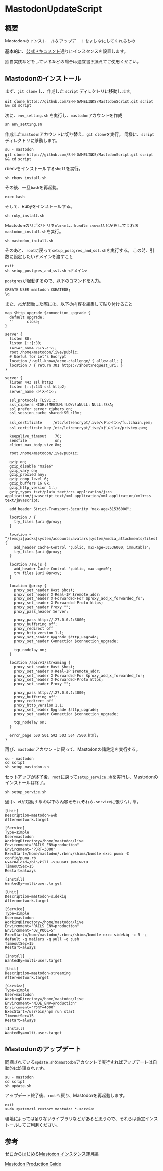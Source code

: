 # MastodonUpdateScript
## 概要
Mastodonのインストール＆アップデートをよしなにしてくれるもの

基本的に、[公式ドキュメント](https://github.com/tootsuite/documentation/blob/master/Running-Mastodon/Production-guide.md)通りにインスタンスを設置します。

独自実装などをしているなどの場合は適宜書き換えてご使用ください。

## Mastodonのインストール

まず、`git clone` し、作成した `script` ディレクトリに移動します。

```
git clone https://github.com/S-H-GAMELINKS/MastodonScript.git script　&& cd script
```

次に、`env_setting.sh` を実行し、`mastodon`アカウントを作成

```
sh env_setting.sh
```

作成した`mastodon`アカウントに切り替え、`git clone`を実行。
同様に、`script`ディレクトリに移動します。

```
su - mastodon
git clone https://github.com/S-H-GAMELINKS/MastodonScript.git script　&& cd script
```

rbenvをインストールする`shell`を実行。

```
sh rbenv_install.sh
```

その後、一旦`bash`を再起動。

```
exec bash
```

そして、Rubyをインストールする。

```
sh ruby_install.sh
```

Mastodonのリポジトリを`clone`し、`bundle install`とかをしてくれる`mastodon_install.sh`を実行。

```
sh mastodon_install.sh
```

そのあと、`root`に戻って`setup_postgres_and_ssl.sh`を実行する。
この時、引数に設定したいドメインを渡すこと

```
exit
sh setup_postgres_and_ssl.sh <ドメイン> 
```

`postgres`が起動するので、以下のコマンドを入力。

```
CREATE USER mastodon CREATEDB;
\q
```

また、`vi`が起動した際には、以下の内容を編集して貼り付けること

```
map $http_upgrade $connection_upgrade {
  default upgrade;
  ''      close;
}

server {
  listen 80;
  listen [::]:80;
  server_name <ドメイン>;
  root /home/mastodon/live/public;
  # Useful for Let's Encrypt
  location /.well-known/acme-challenge/ { allow all; }
  location / { return 301 https://$host$request_uri; }
}

server {
  listen 443 ssl http2;
  listen [::]:443 ssl http2;
  server_name <ドメイン>;

  ssl_protocols TLSv1.2;
  ssl_ciphers HIGH:!MEDIUM:!LOW:!aNULL:!NULL:!SHA;
  ssl_prefer_server_ciphers on;
  ssl_session_cache shared:SSL:10m;

  ssl_certificate     /etc/letsencrypt/live/<ドメイン>/fullchain.pem;
  ssl_certificate_key /etc/letsencrypt/live/<ドメイン>/privkey.pem;

  keepalive_timeout    70;
  sendfile             on;
  client_max_body_size 8m;

  root /home/mastodon/live/public;

  gzip on;
  gzip_disable "msie6";
  gzip_vary on;
  gzip_proxied any;
  gzip_comp_level 6;
  gzip_buffers 16 8k;
  gzip_http_version 1.1;
  gzip_types text/plain text/css application/json application/javascript text/xml application/xml application/xml+rss text/javascript;

  add_header Strict-Transport-Security "max-age=31536000";

  location / {
    try_files $uri @proxy;
  }

  location ~ ^/(emoji|packs|system/accounts/avatars|system/media_attachments/files) {
    add_header Cache-Control "public, max-age=31536000, immutable";
    try_files $uri @proxy;
  }
  
  location /sw.js {
    add_header Cache-Control "public, max-age=0";
    try_files $uri @proxy;
  }

  location @proxy {
    proxy_set_header Host $host;
    proxy_set_header X-Real-IP $remote_addr;
    proxy_set_header X-Forwarded-For $proxy_add_x_forwarded_for;
    proxy_set_header X-Forwarded-Proto https;
    proxy_set_header Proxy "";
    proxy_pass_header Server;

    proxy_pass http://127.0.0.1:3000;
    proxy_buffering off;
    proxy_redirect off;
    proxy_http_version 1.1;
    proxy_set_header Upgrade $http_upgrade;
    proxy_set_header Connection $connection_upgrade;

    tcp_nodelay on;
  }

  location /api/v1/streaming {
    proxy_set_header Host $host;
    proxy_set_header X-Real-IP $remote_addr;
    proxy_set_header X-Forwarded-For $proxy_add_x_forwarded_for;
    proxy_set_header X-Forwarded-Proto https;
    proxy_set_header Proxy "";

    proxy_pass http://127.0.0.1:4000;
    proxy_buffering off;
    proxy_redirect off;
    proxy_http_version 1.1;
    proxy_set_header Upgrade $http_upgrade;
    proxy_set_header Connection $connection_upgrade;

    tcp_nodelay on;
  }

  error_page 500 501 502 503 504 /500.html;
}
```

再び、`mastodon`アカウントに戻って、Mastodonの諸設定を実行する。

```
su - mastodon
cd script
sh setup_mastodon.sh
```

セットアップが終了後、`root`に戻って`setup_service.sh`を実行し、Mastodonのインストールは終了。

```
sh setup_service.sh
```

途中、viが起動するの以下の内容をそれぞれの`.service`に張り付ける。

```
[Unit]
Description=mastodon-web
After=network.target

[Service]
Type=simple
User=mastodon
WorkingDirectory=/home/mastodon/live
Environment="RAILS_ENV=production"
Environment="PORT=3000"
ExecStart=/home/mastodon/.rbenv/shims/bundle exec puma -C config/puma.rb
ExecReload=/bin/kill -SIGUSR1 $MAINPID
TimeoutSec=15
Restart=always

[Install]
WantedBy=multi-user.target
```

```
[Unit]
Description=mastodon-sidekiq
After=network.target

[Service]
Type=simple
User=mastodon
WorkingDirectory=/home/mastodon/live
Environment="RAILS_ENV=production"
Environment="DB_POOL=5"
ExecStart=/home/mastodon/.rbenv/shims/bundle exec sidekiq -c 5 -q default -q mailers -q pull -q push
TimeoutSec=15
Restart=always

[Install]
WantedBy=multi-user.target
```

```
[Unit]
Description=mastodon-streaming
After=network.target

[Service]
Type=simple
User=mastodon
WorkingDirectory=/home/mastodon/live
Environment="NODE_ENV=production"
Environment="PORT=4000"
ExecStart=/usr/bin/npm run start
TimeoutSec=15
Restart=always

[Install]
WantedBy=multi-user.target
```

## Mastodonのアップデート

同梱されている`update.sh`を`mastodon`アカウントで実行すればアップデートは自動的に処理されます。

```
su - mastodon
cd script
sh update.sh
```

アップデート終了後、`root`へ戻り、Mastodonを再起動します。

```
exit
sudo systemctl restart mastodon-*.service
```

環境によっては足りないライブラリなどがあると思うので、それらは適宜インストールしてご利用ください。


## 参考

[ゼロからはじめるMastodon インスタンス運用編](https://knowledge.sakura.ad.jp/8683/)

[Mastodon Production Guide](https://github.com/tootsuite/documentation/blob/master/Running-Mastodon/Production-guide.md)

